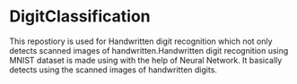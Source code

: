 # DigitClassification
This repostiory is used for Handwritten digit recognition which not only detects scanned images of handwritten.Handwritten digit recognition using MNIST dataset is made using with the help of Neural Network. It basically detects using the scanned images of handwritten digits.
